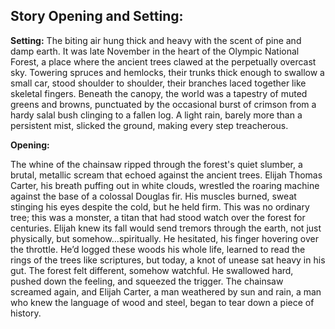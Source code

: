 ## Story Opening and Setting:

**Setting:** The biting air hung thick and heavy with the scent of pine and damp earth. It was late November in the heart of the Olympic National Forest, a place where the ancient trees clawed at the perpetually overcast sky. Towering spruces and hemlocks, their trunks thick enough to swallow a small car, stood shoulder to shoulder, their branches laced together like skeletal fingers. Beneath the canopy, the world was a tapestry of muted greens and browns, punctuated by the occasional burst of crimson from a hardy salal bush clinging to a fallen log. A light rain, barely more than a persistent mist, slicked the ground, making every step treacherous.

**Opening:**

The whine of the chainsaw ripped through the forest's quiet slumber, a brutal, metallic scream that echoed against the ancient trees. Elijah Thomas Carter, his breath puffing out in white clouds, wrestled the roaring machine against the base of a colossal Douglas fir. His muscles burned, sweat stinging his eyes despite the cold, but he held firm. This was no ordinary tree; this was a monster, a titan that had stood watch over the forest for centuries. Elijah knew its fall would send tremors through the earth, not just physically, but somehow…spiritually. He hesitated, his finger hovering over the throttle. He’d logged these woods his whole life, learned to read the rings of the trees like scriptures, but today, a knot of unease sat heavy in his gut. The forest felt different, somehow watchful. He swallowed hard, pushed down the feeling, and squeezed the trigger. The chainsaw screamed again, and Elijah Carter, a man weathered by sun and rain, a man who knew the language of wood and steel, began to tear down a piece of history.
